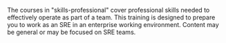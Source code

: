 The courses in "skills-professional" cover professional skills needed to effectively operate as part of a team. This training is designed to prepare you to work as an SRE in an enterprise working environment. Content may be general or may be focused on SRE teams.
